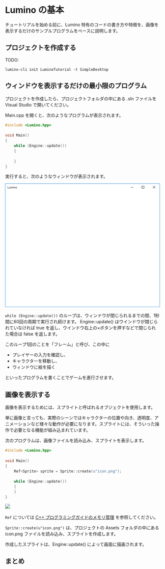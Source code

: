 Lumino の基本
==========

チュートリアルを始める前に、Lumino 特有のコードの書き方や特徴を、画像を表示するだけのサンプルプログラムをベースに説明します。


プロジェクトを作成する
----------

TODO:

```
lumino-cli init LuminoTutorial -t SimpleDesktop
```


ウィンドウを表示するだけの最小限のプログラム
----------

プロジェクトを作成したら、プロジェクトフォルダの中にある .sln ファイルを Visual Studio で開いてください。

Main.cpp を開くと、次のようなプログラムが表示されます。

```cpp
#include <Lumino.hpp>

void Main()
{
    while (Engine::update())
    {

    }
}
```

実行すると、次のようなウィンドウが表示されます。

![](img/basics-1.png)

`while (Engine::update())` のループは、ウィンドウが閉じられるまでの間、1秒間に60回の周期で実行され続けます。
Engine::update() はウインドウが閉じられていなければ true を返し、ウインドウ右上の×ボタンを押すなどで閉じられた場合は false を返します。

このループ1回のことを「フレーム」と呼び、この中に

- プレイヤーの入力を確認し、
- キャラクターを移動し、
- ウィンドウに絵を描く

といったプログラムを書くことでゲームを進行させます。



画像を表示する
----------

画像を表示するためには、スプライトと呼ばれるオブジェクトを使用します。

単に画像と言っても、実際のシーンではキャラクターの位置や向き、透明度、アニメーションなど様々な動作が必要になります。スプライトには、そういった操作で必要となる機能が組み込まれています。

次のプログラムは、画像ファイルを読み込み、スプライトを表示します。

```cpp
#include <Lumino.hpp>

void Main()
{
    Ref<Sprite> sprite = Sprite::create(u"icon.png");

    while (Engine::update())
    {
    }
}
```

![](img/basics-2.png)

`Ref` については [C++ プログラミングガイドのメモリ管理](../programming-guide/cpp.md#メモリ管理) を参照してください。

`Sprite::create(u"icon.png")` は、プロジェクトの Assets フォルダの中にある icon.png ファイルを読み込み、スプライトを作成します。

作成したスプライトは、Engine::update() によって画面に描画されます。


まとめ
----------


